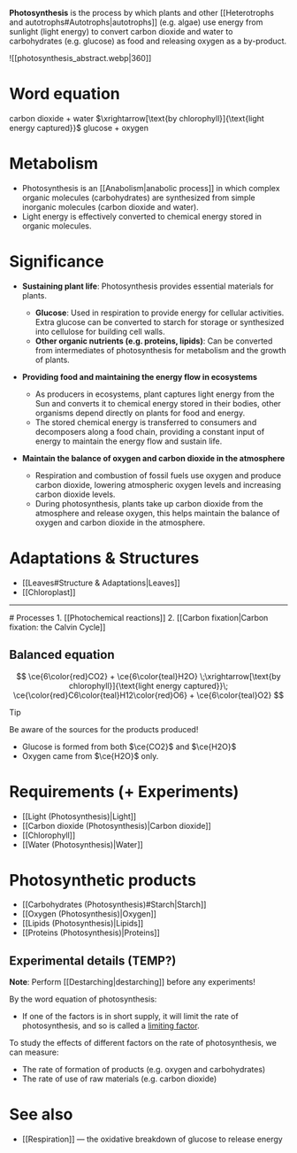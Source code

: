 **Photosynthesis** is the process by which plants and other [[Heterotrophs and autotrophs#Autotrophs|autotrophs]] (e.g. algae) use energy from sunlight (light energy) to convert carbon dioxide and water to carbohydrates (e.g. glucose) as food and releasing oxygen as a by-product.

![[photosynthesis_abstract.webp|360]]

# Word equation
carbon dioxide + water  $\xrightarrow[\text{by chlorophyll}]{\text{light energy captured}}$  glucose + oxygen

# Metabolism
- Photosynthesis is an [[Anabolism|anabolic process]] in which complex organic molecules (carbohydrates) are synthesized from simple inorganic molecules (carbon dioxide and water).
- Light energy is effectively converted to chemical energy stored in organic molecules.

# Significance
- **Sustaining plant life**: Photosynthesis provides essential materials for plants.
	- **Glucose**: Used in respiration to provide energy for cellular activities. <span class="hi-green">Extra glucose can be converted to starch for storage or synthesized into cellulose for building cell walls.</span>
	- **Other organic nutrients (e.g. proteins, lipids)**: Can be converted from intermediates of photosynthesis for metabolism and the growth of plants.

- **Providing food and maintaining the energy flow in ecosystems**
	- As producers in ecosystems, plant captures light energy from the Sun and converts it to chemical energy stored in their bodies, other organisms depend directly on plants for food and energy.
	- The stored chemical energy is transferred to consumers and decomposers along a food chain, providing a constant input of energy to maintain the energy flow and sustain life.

- **Maintain the balance of oxygen and carbon dioxide in the atmosphere**
	- Respiration and combustion of fossil fuels use oxygen and produce carbon dioxide, lowering atmospheric oxygen levels and increasing carbon dioxide levels.
	- During photosynthesis, plants take up carbon dioxide from the atmosphere and release oxygen, this helps maintain the balance of oxygen and carbon dioxide in the atmosphere.

# Adaptations & Structures
- [[Leaves#Structure & Adaptations|Leaves]]
- [[Chloroplast]]

<hr>
# Processes
1. [[Photochemical reactions]]
2. [[Carbon fixation|Carbon fixation: the Calvin Cycle]]

## Balanced equation
$$
\ce{6\color{red}CO2} + \ce{6\color{teal}H2O}
\;\xrightarrow[\text{by chlorophyll}]{\text{light energy captured}}\;
\ce{\color{red}C6\color{teal}H12\color{red}O6} + \ce{6\color{teal}O2}
$$

> [!tip]
 > Be aware of the sources for the products produced!
 > - Glucose is formed from both $\ce{CO2}$ and $\ce{H2O}$
 > - Oxygen came from $\ce{H2O}$ only.

# Requirements (+ Experiments)
- [[Light (Photosynthesis)|Light]]
- [[Carbon dioxide (Photosynthesis)|Carbon dioxide]]
- [[Chlorophyll]]
- [[Water (Photosynthesis)|Water]]

# Photosynthetic products
- [[Carbohydrates (Photosynthesis)#Starch|Starch]]
- [[Oxygen (Photosynthesis)|Oxygen]]
- [[Lipids (Photosynthesis)|Lipids]]
- [[Proteins (Photosynthesis)|Proteins]]

## Experimental details (TEMP?)
**Note**: Perform [[Destarching|destarching]] before any experiments!

By the word equation of photosynthesis:
- If one of the factors is in short supply, it will limit the rate of photosynthesis, and so is called a <u>limiting factor</u>.

To study the effects of different factors on the rate of photosynthesis, we can measure:
- The rate of formation of products (e.g. oxygen and carbohydrates)
- The rate of use of raw materials (e.g. carbon dioxide)

# See also
- [[Respiration]] — the oxidative breakdown of glucose to release energy
